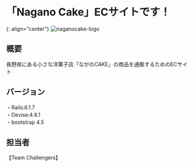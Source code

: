 # 「Nagano Cake」ECサイトです！
{: align="center"}
![naganocake-logo](https://user-images.githubusercontent.com/119114032/215122136-d8cf7216-c405-4fdf-8ab4-3238dbb31f93.png)

## 概要
長野県にある小さな洋菓子店「ながのCAKE」の商品を通販するためのECサイト

## バージョン
・Rails:6.1.7</br>
・Devise:4.8.1</br>
・bootstrap 4.5</br>

## 担当者
【Team Challengers】
